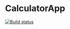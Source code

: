 # CalculatorApp

[![Build status](https://build.appcenter.ms/v0.1/apps/ced592eb-bfb6-4932-9904-3cf2c69ea446/branches/main/badge)](https://appcenter.ms)
